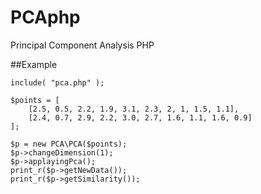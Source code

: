 # PCAphp
Principal Component Analysis PHP

##Example

```
include( "pca.php" );

$points = [
    [2.5, 0.5, 2.2, 1.9, 3.1, 2.3, 2, 1, 1.5, 1.1],
    [2.4, 0.7, 2.9, 2.2, 3.0, 2.7, 1.6, 1.1, 1.6, 0.9]
];

$p = new PCA\PCA($points);
$p->changeDimension(1);
$p->applayingPca();
print_r($p->getNewData());
print_r($p->getSimilarity());
```

